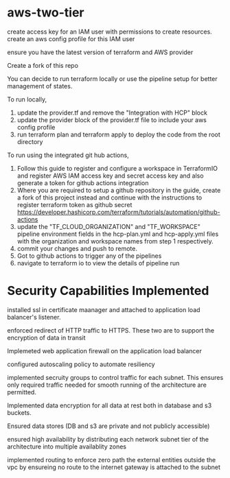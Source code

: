 # aws-two-tier

create access key for an IAM user with permissions to create resources.
create an aws config profile for this IAM user

ensure you have the latest version of terraform and AWS provider

Create a fork of this repo

You can decide to run terraform locally or use the pipeline setup for better management of states.

To run locally, 
1. update the provider.tf and remove the "Integration with HCP" block
2. update the provider block of the provider.tf file to include your aws config profile
3. run terraform plan and terraform apply to deploy the code from the root directory


To run using the integrated git hub actions,
1. Follow this guide to register and configure a workspace in TerraformIO and register AWS IAM access key and secret access key and also generate a token for github actions integration
2. Where you are required to setup a github repository in the guide, 
   create a fork of this project instead and continue with the instructions to register terraform token as github secret 
   https://developer.hashicorp.com/terraform/tutorials/automation/github-actions
4. update the "TF_CLOUD_ORGANIZATION" and "TF_WORKSPACE" pipeline environment fields in the hcp-plan.yml and hcp-apply.yml files with the organization and workspace names from step 1 respectively.
5. commit your changes and push to remote.
6. Got to github actions to trigger any of the pipelines
7. navigate to terraform io to view the details of pipeline run






Security Capabilities Implemented
=================================

installed ssl in certificate maanager and attached to application load balancer's listener.

enforced redirect of HTTP traffic to HTTPS. These two are to support the encryption of data in transit

Implemeted web application firewall on the application load balancer

configured autoscaling policy to automate resiliency

implemented secruity groups to control traffic for each subnet. This ensures only required traffic needed for smooth running of the architecture are permitted.

Implemented data encryption for all data at rest both in database and s3 buckets.

Ensured data stores (DB and s3 are private and not publicly accessible)

ensured high availability by distributing each network subnet tier of the architecture into multiple availablity zones

implemented routing to enforce zero path the external entities outside the vpc by ensureing no route to the internet gateway is attached to the subnet

